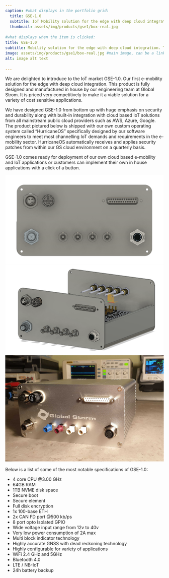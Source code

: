 ```yaml
---
caption: #what displays in the portfolio grid:
  title: GSE-1.0
  subtitle: IoT Mobility solution for the edge with deep cloud integration.
  thumbnail: assets/img/products/gse1/box-real.jpg
  
#what displays when the item is clicked:
title: GSE-1.0
subtitle: Mobility solution for the edge with deep cloud integration. This product is fully designed and manufactured in house by our engineering team at Global Strom. It is priced very competitively to make it a viable solution for a variety of cost sensitive applications.
image: assets/img/products/gse1/box-real.jpg #main image, can be a link or a file in assets/img/portfolio
alt: image alt text

---
```


We are delighted to introduce to the IoT market GSE-1.0. Our first e-mobility solution for the edge with deep cloud integration. This product is fully designed and manufactured in house by our engineering team at Global Strom. It is priced very competitively to make it a viable solution for a variety of cost sensitive applications.


We have designed GSE-1.0 from bottom up with huge emphasis on security and durability along with built-in integration with cloud based IoT solutions from all mainstream public cloud providers such as AWS, Azure, Google.
The product pictured below is shipped with our own custom operating system called “HurricaneOS” specifically designed by our software engineers to meet most channelling IoT demands and requirements in the e-mobility sector. HurricaneOS automatically receives and applies security patches from within our GS cloud environment on a quarterly basis.

GSE-1.0 comes ready for deployment of our own cloud based e-mobility and IoT applications or customers can implement their own in house applications with a click of a button.

![Box CAD](/assets/img/products/gse1/box-cad-front.png)
![Box CAD](/assets/img/products/gse1/box-cad.png)
![Box Real](/assets/img/products/gse1/box-real.jpg)

Below is a list of some of the most notable specifications of GSE-1.0:
- 4 core CPU @3.00 GHz
- 64GB RAM
- 1TB NVME disk space
- Secure boot
- Secure element
- Full disk encryption
- 1x 100-base ETH
- 2x CAN FD port @500 kb/ps
- 8 port opto Isolated GPIO
- Wide voltage input range from 12v to 40v
- Very low power consumption of 2A max
- Multi block indicator technology
- Highly accurate GNSS with dead reckoning technology
- Highly configurable for variety of applications
- WiFi 2.4 GHz and 5GHz
- Bluetooth 4.0
- LTE / NB-IoT
- 24h battery backup